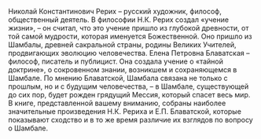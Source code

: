 <!--2024-01-21 22:33:48-->
Николай Константинович Рерих – русский художник, философ, общественный деятель. В философии Н.К. Рерих создал «учение жизни», – он считал, что это учение пришло из глубокой древности, от той самой мудрости, которая именуется Божественной. Оно пришло из Шамбалы, древней сакральной страны, родины Великих Учителей, продвигающих эволюцию человечества.
Елена Петровна Блаватская – философ, писатель и публицист. Она создала учение о «тайной доктрине», о сокровенном знании, возникшем и сохраняющемся в Шамбале. По мнению Блаватской, Шамбала связана не только с прошлым, но и с будущим человечества, – в Шамбале, существующей до сих пор, будет рожден грядущий Мессия, который спасет весь мир.
В книге, представленной вашему вниманию, собраны наиболее значительные произведения Н.К. Рериха и Е.П. Блаватской, которые показывают сходство и в то же время различие их взглядов по вопросу о Шамбале.